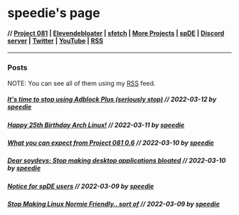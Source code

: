 # speedie's page

#### // [Project 081](https://p081.github.io) | [Elevendebloater](https://spdgmr.github.io/elevendebloater) | [sfetch](https://spdgmr.github.io/sfetch) | [More Projects](https://spdgmr.github.io/projects) | [spDE](https://spdgmr.github.io/spde) | [Discord server](https://ffdiscord.github.io) | [Twitter](https://nitter.net/spdgmr) | [YouTube](https://invidious.namazso.eu/speedie) | [RSS](https://raw.githubusercontent.com/spdgmr/posts/main/rss.xml)
--------------
### Posts

NOTE: You can see all of them using my [RSS](https://raw.githubusercontent.com/spdgmr/posts/main/rss.xml) feed.

##### [It's time to stop using Adblock Plus (seriously stop)](https://spdgmr.github.io/post06) // 2022-03-12 by [speedie](https://spdgmr.github.io)
##### [Happy 25th Birthday Arch Linux!](https://spdgmr.github.io/post05) // 2022-03-11 by [speedie](https://spdgmr.github.io)
##### [What you can expect from Project 081 0.6](https://spdgmr.github.io/post04) // 2022-03-10 by [speedie](https://spdgmr.github.io)
##### [Dear soydevs: Stop making desktop applications bloated](https://spdgmr.github.io/post03) // 2022-03-10 by [speedie](https://spdgmr.github.io)
##### [Notice for spDE users](https://spdgmr.github.io/post02) // 2022-03-09 by [speedie](https://spdgmr.github.io)
##### [Stop Making Linux Normie Friendly.. sort of](https://spdgmr.github.io/post01) // 2022-03-09 by [speedie](https://spdgmr.github.io)


